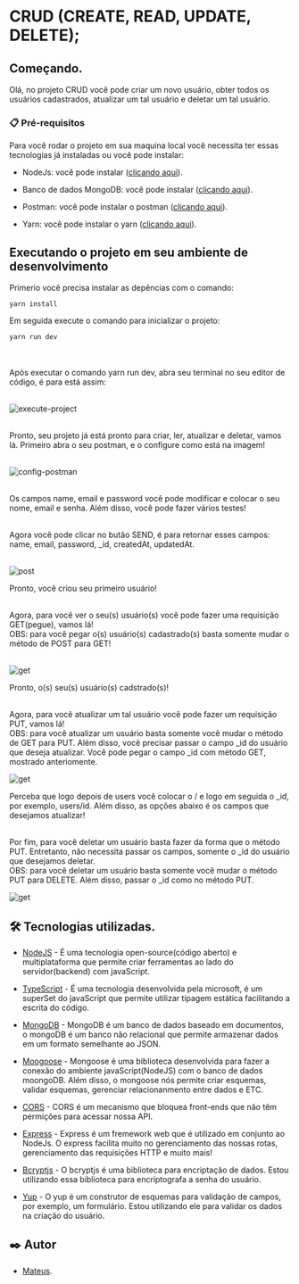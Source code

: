 # CRUD (CREATE, READ, UPDATE, DELETE);

## Começando.

Olá, no projeto CRUD você pode criar um novo usuário, obter todos os usuários cadastrados, atualizar um tal usuário e deletar um tal usuário.

### 📋 Pré-requisitos

Para você rodar o projeto em sua maquina local você necessita ter essas tecnologias já instaladas ou você pode instalar:

- NodeJs: você pode instalar ([clicando aqui](https://nodejs.org/en/download/)).

- Banco de dados MongoDB: você pode instalar ([clicando aqui](https://www.mongodb.com/docs/manual/installation/)).

- Postman: você pode instalar o postman ([clicando aqui](https://www.postman.com/downloads/)).

- Yarn: você pode instalar o yarn ([clicando aqui](https://classic.yarnpkg.com/lang/en/docs/install/#debian-stable)).

## Executando o projeto em seu ambiente de desenvolvimento
Primerio você precisa instalar as depências com o comando: 

```
yarn install
```
Em seguida execute o comando para inicializar o projeto:

```
yarn run dev
```

<br><br>
Após executar o comando yarn run dev, abra seu terminal no seu editor de código, é para está assim:
<br><br>

<img aling="center" src="./assets/execute-project.png" alt="execute-project">
<br><br>

Pronto, seu projeto já está pronto para criar, ler, atualizar e deletar, vamos lá. Primeiro abra o seu postman, e o configure como está na imagem!
<br><br>

<img aling="center" src="./assets/config-postman.png" alt="config-postman">
<br><br>

Os campos name, email e password você pode modificar e colocar o seu nome, email e senha. Além disso, você pode fazer vários testes!
<br><br>

Agora você pode clicar no butão SEND, é para retornar esses campos: name, email, password, _id, createdAt, updatedAt.
<br><br>

<img aling="center" src="./assets/post.png" alt="post">
<br> 

Pronto, você criou seu primeiro usuário!
<br><br>

Agora, para você ver o seu(s) usuário(s) você pode fazer uma requisição GET(pegue), vamos lá!<br>
OBS: para você pegar o(s) usuário(s) cadastrado(s) basta somente mudar o método de POST para GET!
<br><br>

<img aling="center" src="./assets/get.png" alt="get">
<br>

Pronto, o(s) seu(s) usuário(s) cadstrado(s)!
<br><br>

Agora, para você atualizar um tal usuário você pode fazer um requisição PUT, vamos lá!<br>
OBS: para você atualizar um usuário basta somente você mudar o método de GET para PUT. Além disso, você precisar passar o campo _id do usuário que deseja atualizar. Você pode pegar o campo _id com método GET, mostrado anteriomente.

<img aling="center" src="./assets/put.png" alt="get">
<br>

Perceba que logo depois de users você colocar o / e logo em seguida o _id, por exemplo, users/id. Além disso, as opções abaixo é os campos que desejamos atualizar!
<br><br>

Por fim, para você deletar um usuário basta fazer da forma que o método PUT. Entretanto, não necessita passar os campos, somente o _id do usuário que desejamos deletar.<br>
OBS: para você deletar um usuário basta somente você mudar o método PUT para DELETE. Além disso, passar o _id como no método PUT.

<img aling="center" src="./assets/delete.png" alt="get">
<br>

## 🛠️ Tecnologias utilizadas.

- [NodeJS](https://nodejs.org/en/about/) - É uma tecnologia open-source(código aberto) e multiplataforma que permite criar ferramentas ao lado do servidor(backend) com javaScript. 

- [TypeScript](https://www.typescriptlang.org/) - É uma tecnologia desenvolvida pela microsoft, é um superSet do javaScript que permite utilizar tipagem estática facilitando a escrita do código.

- [MongoDB](https://www.mongodb.com/) - MongoDB é um banco de dados baseado em documentos, o mongoDB é um banco não relacional que permite armazenar dados em um formato semelhante ao JSON.

- [Moogoose](https://mongoosejs.com/) - Mongoose é uma biblioteca desenvolvida para fazer a conexão do ambiente javaScript(NodeJS) com o banco de dados moongoDB. Além disso, o mongoose nós permite criar esquemas, validar esquemas, gerenciar relacionanmento entre dados e ETC.

- [CORS](https://www.npmjs.com/package/cors) - CORS é um mecanismo que bloquea front-ends que não têm permições para acessar nossa API.

- [Express](https://expressjs.com/pt-br/) - Express é um fremework web que é utilizado em conjunto ao NodeJs. O express facilita muito no gerenciamento das nossas rotas, gerenciamento das requisições HTTP e muito mais!

- [Bcryptjs](https://www.npmjs.com/package/bcryptjs) - O bcryptjs é uma biblioteca para encriptação de dados. Estou utilizando essa biblioteca para encriptografa a senha do usuário.

- [Yup](https://www.npmjs.com/package/yup) - O yup é um construtor de esquemas para validação de campos, por exemplo, um formulário. Estou utilizando ele para
validar os dados na criação do usuário.

## ✒️ Autor

- [Mateus](https://github.com/mateusfelixdias).